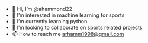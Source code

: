 - 👋 Hi, I’m @ahammond22
- 👀 I’m interested in machine learning for sports 
- 🌱 I’m currently learning python 
- 💞️ I’m looking to collaborate on sports related projects
- 📫 How to reach me arhamm1998@gmail.com

<!---
ahammond22/ahammond22 is a ✨ special ✨ repository because its `README.md` (this file) appears on your GitHub profile.
You can click the Preview link to take a look at your changes.
--->
